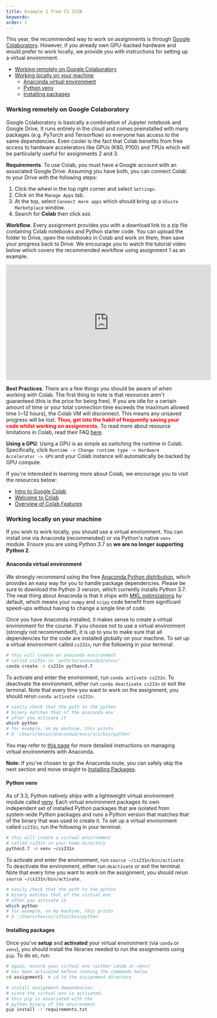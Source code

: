 ```yaml
---
title: Example 1 from CS 231N
keywords:
order: 1
---
```


This year, the recommended way to work on assignments is through [Google Colaboratory](https://colab.research.google.com/). However, if you already own GPU-backed hardware and would prefer to work locally, we provide you with instructions for setting up a virtual environment.

- [Working remotely on Google Colaboratory](#working-remotely-on-google-colaboratory)
- [Working locally on your machine](#working-locally-on-your-machine)
  - [Anaconda virtual environment](#anaconda-virtual-environment)
  - [Python venv](#python-venv)
  - [Installing packages](#installing-packages)

### Working remotely on Google Colaboratory

Google Colaboratory is basically a combination of Jupyter notebook and Google Drive. It runs entirely in the cloud and comes
preinstalled with many packages (e.g. PyTorch and Tensorflow) so everyone has access to the same
dependencies. Even cooler is the fact that Colab benefits from free access to hardware accelerators
like GPUs (K80, P100) and TPUs which will be particularly useful for assignments 2 and 3.

**Requirements**. To use Colab, you must have a Google account with an associated Google Drive. Assuming you have both, you can connect Colab to your Drive with the following steps:

1. Click the wheel in the top right corner and select `Settings`.
2. Click on the `Manage Apps` tab.
3. At the top, select `Connect more apps` which should bring up a `GSuite Marketplace` window.
4. Search for **Colab** then click `Add`.

**Workflow**. Every assignment provides you with a download link to a zip file containing Colab notebooks and Python starter code. You can upload the folder to Drive, open the notebooks in Colab and work on them, then save your progress back to Drive. We encourage you to watch the tutorial video below which covers the recommended workflow using assignment 1 as an example.

<iframe style="display: block; margin: auto;" width="560" height="315" src="https://www.youtube.com/embed/IZUz4pRYlus" frameborder="0" allowfullscreen></iframe>

**Best Practices**. There are a few things you should be aware of when working with Colab. The first thing to note is that resources aren't guaranteed (this is the price for being free). If you are idle for a certain amount of time or your total connection time exceeds the maximum allowed time (~12 hours), the Colab VM will disconnect. This means any unsaved progress will be lost. <font color="red"><strong>Thus, get into the habit of frequently saving your code whilst working on assignments.</strong></font> To read more about resource limitations in Colab, read their FAQ [here](https://research.google.com/colaboratory/faq.html).

**Using a GPU**. Using a GPU is as simple as switching the runtime in Colab. Specifically, click `Runtime -> Change runtime type -> Hardware Accelerator -> GPU` and your Colab instance will automatically be backed by GPU compute.

If you're interested in learning more about Colab, we encourage you to visit the resources below:

* [Intro to Google Colab](https://www.youtube.com/watch?v=inN8seMm7UI)
* [Welcome to Colab](https://colab.research.google.com/notebooks/intro.ipynb)
* [Overview of Colab Features](https://colab.research.google.com/notebooks/basic_features_overview.ipynb)

### Working locally on your machine
If you wish to work locally, you should use a virtual environment. You can install one via Anaconda (recommended) or via Python's native `venv` module. Ensure you are using Python 3.7 as **we are no longer supporting Python 2**.

#### Anaconda virtual environment
We strongly recommend using the free [Anaconda Python distribution](https://www.anaconda.com/download/), which provides an easy way for you to handle package dependencies. Please be sure to download the Python 3 version, which currently installs Python 3.7. The neat thing about Anaconda is that it ships with [MKL optimizations](https://docs.anaconda.com/mkl-optimizations/) by default, which means your `numpy` and `scipy` code benefit from significant speed-ups without having to change a single line of code.

Once you have Anaconda installed, it makes sense to create a virtual environment for the course. If you choose not to use a virtual environment (strongly not recommended!), it is up to you to make sure that all dependencies for the code are installed globally on your machine. To set up a virtual environment called `cs231n`, run the following in your terminal:

```bash
# this will create an anaconda environment
# called cs231n in 'path/to/anaconda3/envs/'
conda create -n cs231n python=3.7
```

To activate and enter the environment, run `conda activate cs231n`. To deactivate the environment, either run `conda deactivate cs231n` or exit the terminal. Note that every time you want to work on the assignment, you should rerun `conda activate cs231n`.

```bash
# sanity check that the path to the python
# binary matches that of the anaconda env
# after you activate it
which python
# for example, on my machine, this prints
# $ '/Users/kevin/anaconda3/envs/sci/bin/python'
```

You may refer to [this page](https://docs.conda.io/projects/conda/en/latest/user-guide/tasks/manage-environments.html) for more detailed instructions on managing virtual environments with Anaconda.

**Note:** If you've chosen to go the Anaconda route, you can safely skip the next section and move straight to [Installing Packages](#installing-packages).

<a name='venv'></a>
#### Python venv

As of 3.3, Python natively ships with a lightweight virtual environment module called [venv](https://docs.python.org/3/library/venv.html). Each virtual environment packages its own independent set of installed Python packages that are isolated from system-wide Python packages and runs a Python version that matches that of the binary that was used to create it. To set up a virtual environment called `cs231n`, run the following in your terminal:

```bash
# this will create a virtual environment
# called cs231n in your home directory
python3.7 -m venv ~/cs231n
```

To activate and enter the environment, run `source ~/cs231n/bin/activate`. To deactivate the environment, either run `deactivate` or exit the terminal. Note that every time you want to work on the assignment, you should rerun `source ~/cs231n/bin/activate`.

```bash
# sanity check that the path to the python
# binary matches that of the virtual env
# after you activate it
which python
# for example, on my machine, this prints
# $ '/Users/kevin/cs231n/bin/python'
```

<a name='packages'></a>
#### Installing packages

Once you've **setup** and **activated** your virtual environment (via `conda` or `venv`), you should install the libraries needed to run the assignments using `pip`. To do so, run:

```bash
# again, ensure your virtual env (either conda or venv)
# has been activated before running the commands below
cd assignment1  # cd to the assignment directory

# install assignment dependencies.
# since the virtual env is activated,
# this pip is associated with the
# python binary of the environment
pip install -r requirements.txt
```